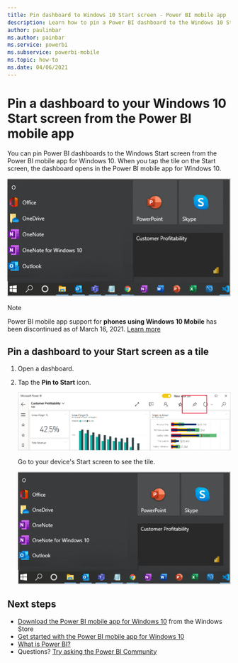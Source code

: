 ```yaml
---
title: Pin dashboard to Windows 10 Start screen - Power BI mobile app
description: Learn how to pin a Power BI dashboard to the Windows 10 Start screen from the Power BI mobile app.
author: paulinbar
ms.author: painbar
ms.service: powerbi
ms.subservice: powerbi-mobile
ms.topic: how-to
ms.date: 04/06/2021
---
```

# Pin a dashboard to your Windows 10 Start screen from the Power BI mobile app
You can pin Power BI dashboards to the Windows Start screen from the Power BI mobile app for Windows 10. When you tap the tile on the Start screen, the dashboard opens in the Power BI mobile app for Windows 10.

![Windows 10 tile](./media/mobile-pin-dashboard-start-screen-windows-10-phone-app/pbi_win10ph_startscrn.png)

>[!NOTE]
>Power BI mobile app support for **phones using Windows 10 Mobile** has been discontinued as of March 16, 2021. [Learn more](/legal/powerbi/powerbi-mobile/power-bi-mobile-app-end-of-support-for-windows-phones)

## Pin a dashboard to your Start screen as a tile
1. Open a dashboard.
2. Tap the **Pin to Start** icon.
   
   ![Windows 10 mobile app top bar](./media/mobile-pin-dashboard-start-screen-windows-10-phone-app/power-bi-windows-10-pin-start.png)
   
   Go to your device's Start screen to see the tile.
   
   ![Windows 10 tile](./media/mobile-pin-dashboard-start-screen-windows-10-phone-app/pbi_win10ph_startscrn.png)

## Next steps
* [Download the Power BI mobile app for Windows 10](https://go.microsoft.com/fwlink/?LinkID=526478) from the Windows Store  
* [Get started with the Power BI mobile app for Windows 10](mobile-windows-10-phone-app-get-started.md)  
* [What is Power BI?](../../fundamentals/power-bi-overview.md)
* Questions? [Try asking the Power BI Community](https://community.powerbi.com/)